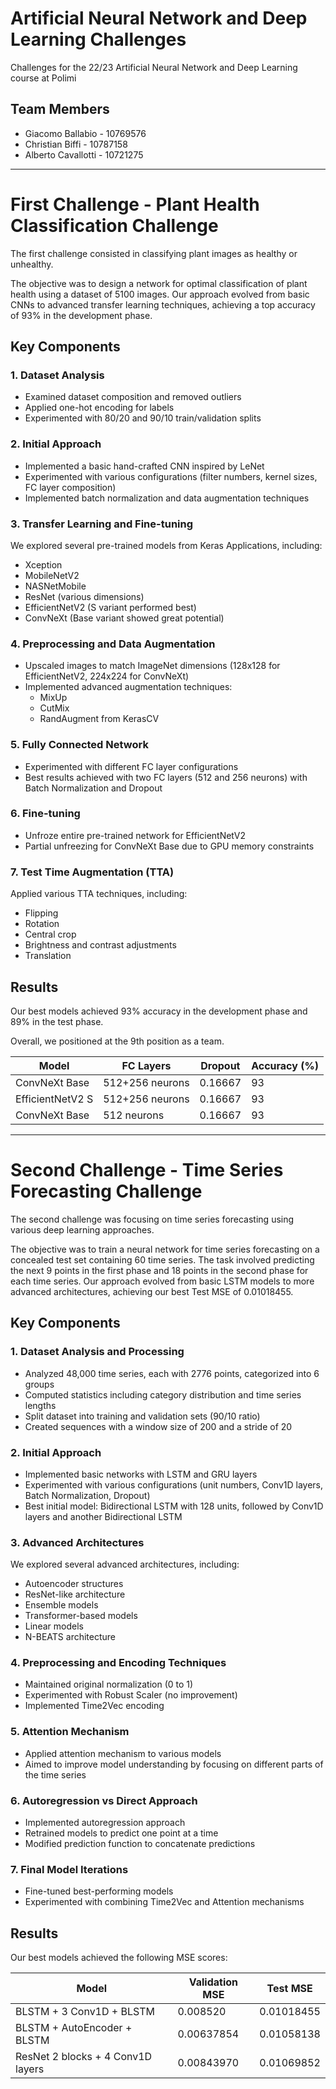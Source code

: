 # Artificial Neural Network and Deep Learning Challenges
Challenges for the 22/23 Artificial Neural Network and Deep Learning course at Polimi

## Team Members
- Giacomo Ballabio - 10769576
- Christian Biffi - 10787158
- Alberto Cavallotti - 10721275

---

# First Challenge - Plant Health Classification Challenge

The first challenge consisted in classifying plant images as healthy or unhealthy.

The objective was to design a network for optimal classification of plant health using a dataset of 5100 images. Our approach evolved from basic CNNs to advanced transfer learning techniques, achieving a top accuracy of 93% in the development phase.

## Key Components

### 1. Dataset Analysis
- Examined dataset composition and removed outliers
- Applied one-hot encoding for labels
- Experimented with 80/20 and 90/10 train/validation splits

### 2. Initial Approach
- Implemented a basic hand-crafted CNN inspired by LeNet
- Experimented with various configurations (filter numbers, kernel sizes, FC layer composition)
- Implemented batch normalization and data augmentation techniques

### 3. Transfer Learning and Fine-tuning
We explored several pre-trained models from Keras Applications, including:
- Xception
- MobileNetV2
- NASNetMobile
- ResNet (various dimensions)
- EfficientNetV2 (S variant performed best)
- ConvNeXt (Base variant showed great potential)

### 4. Preprocessing and Data Augmentation
- Upscaled images to match ImageNet dimensions (128x128 for EfficientNetV2, 224x224 for ConvNeXt)
- Implemented advanced augmentation techniques:
  - MixUp
  - CutMix
  - RandAugment from KerasCV

### 5. Fully Connected Network
- Experimented with different FC layer configurations
- Best results achieved with two FC layers (512 and 256 neurons) with Batch Normalization and Dropout

### 6. Fine-tuning
- Unfroze entire pre-trained network for EfficientNetV2
- Partial unfreezing for ConvNeXt Base due to GPU memory constraints

### 7. Test Time Augmentation (TTA)
Applied various TTA techniques, including:
- Flipping
- Rotation
- Central crop
- Brightness and contrast adjustments
- Translation

## Results

Our best models achieved 93% accuracy in the development phase and 89% in the test phase.

Overall, we positioned at the 9th position as a team.

| Model                        | FC Layers          | Dropout | Accuracy (%) |
|------------------------------|--------------------|---------|--------------|
| ConvNeXt Base                 | 512+256 neurons    | 0.16667 | 93           |
| EfficientNetV2 S              | 512+256 neurons    | 0.16667 | 93           |
| ConvNeXt Base                 | 512 neurons        | 0.16667 | 93           |

---

# Second Challenge - Time Series Forecasting Challenge

The second challenge was focusing on time series forecasting using various deep learning approaches.

The objective was to train a neural network for time series forecasting on a concealed test set containing 60 time series. The task involved predicting the next 9 points in the first phase and 18 points in the second phase for each time series. Our approach evolved from basic LSTM models to more advanced architectures, achieving our best Test MSE of 0.01018455.

## Key Components

### 1. Dataset Analysis and Processing
- Analyzed 48,000 time series, each with 2776 points, categorized into 6 groups
- Computed statistics including category distribution and time series lengths
- Split dataset into training and validation sets (90/10 ratio)
- Created sequences with a window size of 200 and a stride of 20

### 2. Initial Approach
- Implemented basic networks with LSTM and GRU layers
- Experimented with various configurations (unit numbers, Conv1D layers, Batch Normalization, Dropout)
- Best initial model: Bidirectional LSTM with 128 units, followed by Conv1D layers and another Bidirectional LSTM

### 3. Advanced Architectures
We explored several advanced architectures, including:
- Autoencoder structures
- ResNet-like architecture
- Ensemble models
- Transformer-based models
- Linear models
- N-BEATS architecture

### 4. Preprocessing and Encoding Techniques
- Maintained original normalization (0 to 1)
- Experimented with Robust Scaler (no improvement)
- Implemented Time2Vec encoding

### 5. Attention Mechanism
- Applied attention mechanism to various models
- Aimed to improve model understanding by focusing on different parts of the time series

### 6. Autoregression vs Direct Approach
- Implemented autoregression approach
- Retrained models to predict one point at a time
- Modified prediction function to concatenate predictions

### 7. Final Model Iterations
- Fine-tuned best-performing models
- Experimented with combining Time2Vec and Attention mechanisms

## Results
Our best models achieved the following MSE scores:

| Model                             | Validation MSE  | Test MSE     |
|----------------------------------- |----------------|--------------|
| BLSTM + 3 Conv1D + BLSTM           | 0.008520       | 0.01018455   |
| BLSTM + AutoEncoder + BLSTM        | 0.00637854     | 0.01058138   |
| ResNet 2 blocks + 4 Conv1D layers  | 0.00843970     | 0.01069852   |

